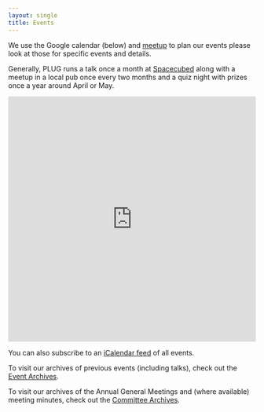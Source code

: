 ```yaml
---
layout: single
title: Events
---
```


We use the Google calendar (below) and [meetup](https://www.meetup.com/Perth-Linux-Users-Group-PLUG) to plan our events please look at those for specific events and details.

Generally, PLUG runs a talk once a month at [Spacecubed](https://www.spacecubed.com/) along with a meetup in a local pub once every two months and a quiz night with prizes once a year around April or May.

<iframe src="https://www.google.com/calendar/embed?showTitle=0&showNav=0&showDate=0&showPrint=0&showTabs=0&showCalendars=0&mode=AGENDA&height=200&wkst=1&bgcolor=%23FFFFFF&src=president%40plug.org.au&color=%23182C57&ctz=Australia%2FPerth" style=" border-width:0 " width="100%" height="500" frameborder="0" scrolling="no"></iframe>

You can also subscribe to an [iCalendar feed](https://calendar.google.com/calendar/ical/president%40plug.org.au/public/basic.ics) of all events.

To visit our archives of previous events (including talks), check out the [Event Archives](archive.md).

To visit our archives of the Annual General Meetings and (where available) meeting minutes, check out the [Committee Archives](minutes/_index.md).
